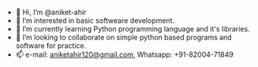 - 👋 Hi, I’m @aniket-ahir
- 👀 I’m interested in basic softweare development.
- 🌱 I’m currently learning Python programming language and it's libraries. 
- 💞️ I’m looking to collaborate on simple python based programs and software for practice.
- 📫 e-mail: aniketahir120@gmail.com, Whatsapp: +91-82004-71849

<!---
aniket-ahir/aniket-ahir is a ✨ special ✨ repository because its `README.md` (this file) appears on your GitHub profile.
You can click the Preview link to take a look at your changes.
--->
